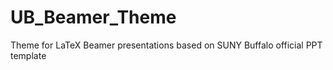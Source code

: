 UB_Beamer_Theme
===============

Theme for LaTeX Beamer presentations based on SUNY Buffalo official PPT template